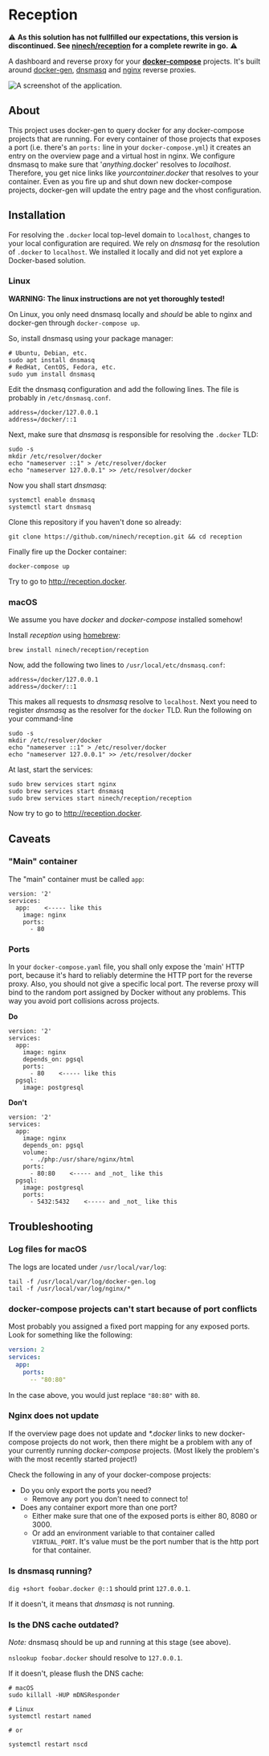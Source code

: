 # Reception

⚠️ **As this solution has not fullfilled our expectations, this version is discontinued. See [ninech/reception](https://github.com/ninech/reception) for a complete rewrite in go.** ⚠️

A dashboard and reverse proxy for your
[**docker-compose**](https://docs.docker.com/compose/) projects.
It's built around [docker-gen](https://github.com/jwilder/docker-gen),
[dnsmasq](http://www.thekelleys.org.uk/dnsmasq/doc.html) and
[nginx](https://nginx.org/) reverse proxies.

![A screenshot of the application.](https://cloud.githubusercontent.com/assets/804532/22060077/b49f6a2a-dd6f-11e6-9466-88ec8ab4a480.png)

## About

This project uses docker-gen to query docker for any docker-compose projects that are running. For every container of those projects that exposes a port (i.e. there's an `ports:` line in your `docker-compose.yml`) it creates an entry on the overview page and a virtual host in nginx. We configure dnsmasq to make sure that '_anything_.docker' resolves to *localhost*. Therefore, you get nice links like *yourcontainer.docker* that resolves to your container. Even as you fire up and shut down new docker-compose projects, docker-gen will update the entry page and the vhost configuration.

## Installation

For resolving the `.docker` local top-level domain to `localhost`, changes to
your local configuration are required. We rely on *dnsmasq* for the resolution
of `.docker` to `localhost`. We installed it locally and did not yet explore a
Docker-based solution.

### Linux

**WARNING: The linux instructions are not yet thoroughly tested!**

On Linux, you only need dnsmasq locally and *should* be able to nginx and
docker-gen through `docker-compose up`.

So, install dnsmasq using your package manager:

    # Ubuntu, Debian, etc.
    sudo apt install dnsmasq
    # RedHat, CentOS, Fedora, etc.
    sudo yum install dnsmasq

Edit the dnsmasq configuration and add the following lines.
The file is probably in `/etc/dnsmasq.conf`.

    address=/docker/127.0.0.1
    address=/docker/::1

Next, make sure that *dnsmasq* is responsible for resolving the `.docker` TLD:

    sudo -s
    mkdir /etc/resolver/docker
    echo "nameserver ::1" > /etc/resolver/docker
    echo "nameserver 127.0.0.1" >> /etc/resolver/docker

Now you shall start *dnsmasq*:

    systemctl enable dnsmasq
    systemctl start dnsmasq

Clone this repository if you haven't done so already:

    git clone https://github.com/ninech/reception.git && cd reception

Finally fire up the Docker container:

    docker-compose up

Try to go to http://reception.docker.

### macOS

We assume you have *docker* and *docker-compose* installed somehow!

Install *reception* using [homebrew](https://brew.sh/):

    brew install ninech/reception/reception

Now, add the following two lines to `/usr/local/etc/dnsmasq.conf`:

    address=/docker/127.0.0.1
    address=/docker/::1

This makes all requests to *dnsmasq* resolve to `localhost`.
Next you need to register *dnsmasq* as the resolver for the `docker` TLD. Run the
following on your command-line

    sudo -s
    mkdir /etc/resolver/docker
    echo "nameserver ::1" > /etc/resolver/docker
    echo "nameserver 127.0.0.1" >> /etc/resolver/docker

At last, start the services:

    sudo brew services start nginx
    sudo brew services start dnsmasq
    sudo brew services start ninech/reception/reception

Now try to go to http://reception.docker.

## Caveats

### "Main" container

The "main" container must be called `app`:

    version: '2'
    services:
      app:    <----- like this
        image: nginx
        ports:
          - 80

### Ports

In your `docker-compose.yaml` file, you shall only expose the 'main' HTTP port,
because it's hard to reliably determine the HTTP port for the reverse proxy.
Also, you should not give a specific local port.
The reverse proxy will bind to the random port assigned by Docker
without any problems. This way you avoid port collisions across projects.

**Do**

    version: '2'
    services:
      app:
        image: nginx
        depends_on: pgsql
        ports:
          - 80    <----- like this
      pgsql:
        image: postgresql

**Don't**

    version: '2'
    services:
      app:
        image: nginx
        depends_on: pgsql
        volume:
          - ./php:/usr/share/nginx/html
        ports:
          - 80:80    <----- and _not_ like this
      pgsql:
        image: postgresql
        ports:
          - 5432:5432    <----- and _not_ like this

## Troubleshooting

### Log files for macOS

The logs are located under `/usr/local/var/log`:

```shell
tail -f /usr/local/var/log/docker-gen.log
tail -f /usr/local/var/log/nginx/*
```

### docker-compose projects can't start because of port conflicts

Most probably you assigned a fixed port mapping for any exposed ports. Look for something like the following:

```yml
version: 2
services:
  app:
    ports:
      -- "80:80"
```

In the case above, you would just replace `"80:80"` with `80`.

### Nginx does not update

If the overview page does not update and *\*.docker* links to new docker-compose projects do not work, then there might be a problem with any of your currently running *docker-compose* projects. (Most likely the problem's with the most recently started project!)

Check the following in any of your docker-compose projects:

* Do you only export the ports you need?
  * Remove any port you don't need to connect to!
* Does any container export more than one port?
  * Either make sure that one of the exposed ports is either 80, 8080 or 3000.
  * Or add an environment variable to that container called `VIRTUAL_PORT`. It's value must be the port number that is the http port for that container.

### Is dnsmasq running?

`dig +short foobar.docker @::1` should print `127.0.0.1`.

If it doesn't, it means that *dnsmasq* is not running.

### Is the DNS cache outdated?

_Note:_ dnsmasq should be up and running at this stage (see above).

`nslookup foobar.docker` should resolve to `127.0.0.1`.

If it doesn't, please flush the DNS cache:

```shell
# macOS
sudo killall -HUP mDNSResponder

# Linux
systemctl restart named

# or

systemctl restart nscd
```
